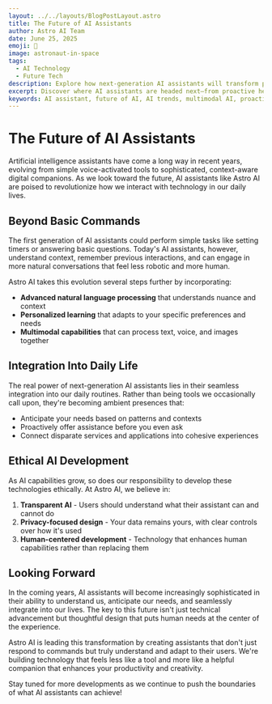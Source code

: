 ```yaml
---
layout: ../../layouts/BlogPostLayout.astro
title: The Future of AI Assistants
author: Astro AI Team
date: June 25, 2025
emoji: 🤖
image: astronaut-in-space
tags: 
  - AI Technology
  - Future Tech
description: Explore how next-generation AI assistants will transform productivity, personalization, and multimodal interactions while maintaining ethical, human-centered design.
excerpt: Discover where AI assistants are headed next—from proactive help and multimodal understanding to ethical, human-centered experiences that boost productivity.
keywords: AI assistant, future of AI, AI trends, multimodal AI, proactive assistants, personalization, ethical AI, productivity technology, Astro AI blog
---
```


# The Future of AI Assistants

Artificial intelligence assistants have come a long way in recent years, evolving from simple voice-activated tools to sophisticated, context-aware digital companions. As we look toward the future, AI assistants like Astro AI are poised to revolutionize how we interact with technology in our daily lives.

## Beyond Basic Commands

The first generation of AI assistants could perform simple tasks like setting timers or answering basic questions. Today's AI assistants, however, understand context, remember previous interactions, and can engage in more natural conversations that feel less robotic and more human.

Astro AI takes this evolution several steps further by incorporating:

- **Advanced natural language processing** that understands nuance and context
- **Personalized learning** that adapts to your specific preferences and needs
- **Multimodal capabilities** that can process text, voice, and images together

## Integration Into Daily Life

The real power of next-generation AI assistants lies in their seamless integration into our daily routines. Rather than being tools we occasionally call upon, they're becoming ambient presences that:

- Anticipate your needs based on patterns and contexts
- Proactively offer assistance before you even ask
- Connect disparate services and applications into cohesive experiences

## Ethical AI Development

As AI capabilities grow, so does our responsibility to develop these technologies ethically. At Astro AI, we believe in:

1. **Transparent AI** - Users should understand what their assistant can and cannot do
2. **Privacy-focused design** - Your data remains yours, with clear controls over how it's used
3. **Human-centered development** - Technology that enhances human capabilities rather than replacing them

## Looking Forward

In the coming years, AI assistants will become increasingly sophisticated in their ability to understand us, anticipate our needs, and seamlessly integrate into our lives. The key to this future isn't just technical advancement but thoughtful design that puts human needs at the center of the experience.

Astro AI is leading this transformation by creating assistants that don't just respond to commands but truly understand and adapt to their users. We're building technology that feels less like a tool and more like a helpful companion that enhances your productivity and creativity.

Stay tuned for more developments as we continue to push the boundaries of what AI assistants can achieve!

